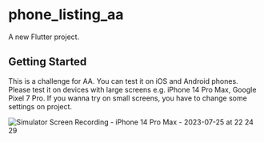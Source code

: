 # phone_listing_aa

A new Flutter project.

## Getting Started

This is a challenge for AA. You can test it on iOS and Android phones. 
Please test it on devices with large screens e.g. iPhone 14 Pro Max, Google Pixel 7 Pro.
If you wanna try on small screens, you have to change some settings on project.


![Simulator Screen Recording - iPhone 14 Pro Max - 2023-07-25 at 22 24 29](https://github.com/hariysu/phone-listing-aa/assets/43723483/c36af99e-2ad1-4c82-a302-a2611dbbb5ac)
